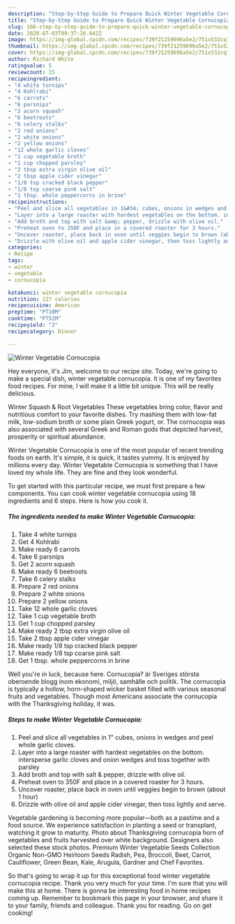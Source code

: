 ```yaml
---
description: "Step-by-Step Guide to Prepare Quick Winter Vegetable Cornucopia"
title: "Step-by-Step Guide to Prepare Quick Winter Vegetable Cornucopia"
slug: 166-step-by-step-guide-to-prepare-quick-winter-vegetable-cornucopia
date: 2020-07-03T09:37:26.842Z
image: https://img-global.cpcdn.com/recipes/739f21259696a5e2/751x532cq70/winter-vegetable-cornucopia-recipe-main-photo.jpg
thumbnail: https://img-global.cpcdn.com/recipes/739f21259696a5e2/751x532cq70/winter-vegetable-cornucopia-recipe-main-photo.jpg
cover: https://img-global.cpcdn.com/recipes/739f21259696a5e2/751x532cq70/winter-vegetable-cornucopia-recipe-main-photo.jpg
author: Richard White
ratingvalue: 5
reviewcount: 15
recipeingredient:
- "4 white turnips"
- "4 Kohlrabi"
- "6 carrots"
- "6 parsnips"
- "2 acorn squash"
- "6 beetroots"
- "6 celery stalks"
- "2 red onions"
- "2 white onions"
- "2 yellow onions"
- "12 whole garlic cloves"
- "1 cup vegetable broth"
- "1 cup chopped parsley"
- "2 tbsp extra virgin olive oil"
- "2 tbsp apple cider vinegar"
- "1/8 tsp cracked black pepper"
- "1/8 tsp coarse pink salt"
- "1 tbsp. whole peppercorns in brine"
recipeinstructions:
- "Peel and slice all vegetables in 1&#34; cubes, onions in wedges and peel whole garlic cloves."
- "Layer into a large roaster with hardest vegetables on the bottom. intersperse garlic cloves and onion wedges and toss together with parsley"
- "Add broth and top with salt &amp; pepper, drizzle with olive oil."
- "Preheat oven to 350F and place in a covered roaster for 3 hours."
- "Uncover roaster, place back in oven until veggies begin to brown (about 1 hour)"
- "Drizzle with olive oil and apple cider vinegar, then toss lightly and serve."
categories:
- Recipe
tags:
- winter
- vegetable
- cornucopia

katakunci: winter vegetable cornucopia 
nutrition: 227 calories
recipecuisine: American
preptime: "PT10M"
cooktime: "PT52M"
recipeyield: "2"
recipecategory: Dinner

---
```



![Winter Vegetable Cornucopia](https://img-global.cpcdn.com/recipes/739f21259696a5e2/751x532cq70/winter-vegetable-cornucopia-recipe-main-photo.jpg)

Hey everyone, it's Jim, welcome to our recipe site. Today, we're going to make a special dish, winter vegetable cornucopia. It is one of my favorites food recipes. For mine, I will make it a little bit unique. This will be really delicious.

Winter Squash &amp; Root Vegetables These vegetables bring color, flavor and nutritious comfort to your favorite dishes. Try mashing them with low-fat milk, low-sodium broth or some plain Greek yogurt, or. The cornucopia was also associated with several Greek and Roman gods that depicted harvest, prosperity or spiritual abundance.

Winter Vegetable Cornucopia is one of the most popular of recent trending foods on earth. It's simple, it is quick, it tastes yummy. It is enjoyed by millions every day. Winter Vegetable Cornucopia is something that I have loved my whole life. They are fine and they look wonderful.


To get started with this particular recipe, we must first prepare a few components. You can cook winter vegetable cornucopia using 18 ingredients and 6 steps. Here is how you cook it.

<!--inarticleads1-->

##### The ingredients needed to make Winter Vegetable Cornucopia:

1. Take 4 white turnips
1. Get 4 Kohlrabi
1. Make ready 6 carrots
1. Take 6 parsnips
1. Get 2 acorn squash
1. Make ready 6 beetroots
1. Take 6 celery stalks
1. Prepare 2 red onions
1. Prepare 2 white onions
1. Prepare 2 yellow onions
1. Take 12 whole garlic cloves
1. Take 1 cup vegetable broth
1. Get 1 cup chopped parsley
1. Make ready 2 tbsp extra virgin olive oil
1. Take 2 tbsp apple cider vinegar
1. Make ready 1/8 tsp cracked black pepper
1. Make ready 1/8 tsp coarse pink salt
1. Get 1 tbsp. whole peppercorns in brine


Well you&#39;re in luck, because here. Cornucopia? är Sveriges största oberoende blogg inom ekonomi, miljö, samhälle och politik. The cornucopia is typically a hollow, horn-shaped wicker basket filled with various seasonal fruits and vegetables. Though most Americans associate the cornucopia with the Thanksgiving holiday, it was. 

<!--inarticleads2-->

##### Steps to make Winter Vegetable Cornucopia:

1. Peel and slice all vegetables in 1&#34; cubes, onions in wedges and peel whole garlic cloves.
1. Layer into a large roaster with hardest vegetables on the bottom. intersperse garlic cloves and onion wedges and toss together with parsley
1. Add broth and top with salt &amp; pepper, drizzle with olive oil.
1. Preheat oven to 350F and place in a covered roaster for 3 hours.
1. Uncover roaster, place back in oven until veggies begin to brown (about 1 hour)
1. Drizzle with olive oil and apple cider vinegar, then toss lightly and serve.


Vegetable gardening is becoming more popular—both as a pastime and a food source. We experience satisfaction in planting a seed or transplant, watching it grow to maturity. Photo about Thanksgiving cornucopia horn of vegetables and fruits harvested over white background. Designers also selected these stock photos. Premium Winter Vegetable Seeds Collection Organic Non-GMO Heirloom Seeds Radish, Pea, Broccoli, Beet, Carrot, Cauliflower, Green Bean, Kale, Arugula, Gardner and Chef Favorites. 

So that's going to wrap it up for this exceptional food winter vegetable cornucopia recipe. Thank you very much for your time. I'm sure that you will make this at home. There is gonna be interesting food in home recipes coming up. Remember to bookmark this page in your browser, and share it to your family, friends and colleague. Thank you for reading. Go on get cooking!
